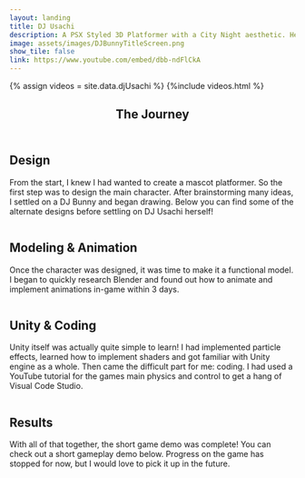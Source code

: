 ```yaml
---
layout: landing
title: DJ Usachi
description: A PSX Styled 3D Platformer with a City Night aesthetic. Help Usachi try to collect all of her missing vinyls!
image: assets/images/DJBunnyTitleScreen.png
show_tile: false
link: https://www.youtube.com/embed/dbb-ndFlCkA
---
```

{% assign videos = site.data.djUsachi %}
{%include videos.html %}

<!-- One -->
<section id="one">
    <div class="inner">
        <header class="major">
            <h1>The Journey</h1>
        </header>
        <h2 id="design">Design</h2>
        <p>From the start, I knew I had wanted to create a mascot platformer. So the first step was to design the main character. After brainstorming many ideas, I settled on a DJ Bunny and began drawing. Below you can find some of the alternate designs before settling on DJ Usachi herself!</p>
        <div class="box alt">
            <div class="row uniform">
                <div class="4u"><span class="image fit"><img src="{% link assets/images/games/djusachi/DJ_Bunny_1.png %}" alt="" /></span></div>
                <div class="4u"><span class="image fit"><img src="{% link assets/images/games/djusachi/DJ_Bunny_2.png %}" alt="" /></span></div>
                <div class="4u"><span class="image fit"><img src="{% link assets/images/games/djusachi/DJ_Bunny_3.png %}" alt="" /></span></div>
                <div class="4u"><span class="image fit"><img src="{% link assets/images/games/djusachi/DJ_Usachi_Original_Drawing.png %}" alt="" /></span></div>
            </div>
        </div>
        <h2 id="modeling">Modeling & Animation</h2>
        <p>Once the character was designed, it was time to make it a functional model. I began to quickly research Blender and found out how to animate and implement animations in-game within 3 days.</p>
        <div class="box alt">
            <div class="row uniform">
                <div class="4u"><span class="image fit"><img src="{% link assets/images/games/djusachi/DJ_Usachi_Original_Blender_Model.png %}" alt="" /></span></div>
            </div>
        </div>
        <h2 id="coding">Unity & Coding</h2>
        <p>Unity itself was actually quite simple to learn! I had implemented particle effects, learned how to implement shaders and got familiar with Unity engine as a whole. Then came the difficult part for me: coding. I had used a YouTube tutorial for the games main physics and control to get a hang of Visual Code Studio. </p>
        <div class="box alt">
            <div class="row uniform">
                <div class="4u"><span class="image fit"><img src="{% link assets/images/games/djusachi/UnityUsachi.png %}" alt="" /></span></div>
                <div class="4u"><span class="image fit"><img src="{% link assets/images/games/djusachi/UnityUsachi_2.png %}" alt="" /></span></div>
            </div>
        </div>
        <h2 id="results">Results</h2>
        <p>With all of that together, the short game demo was complete! You can check out a short gameplay demo below. Progress on the game has stopped for now, but I would love to pick it up in the future.</p>
    </div>
<section>